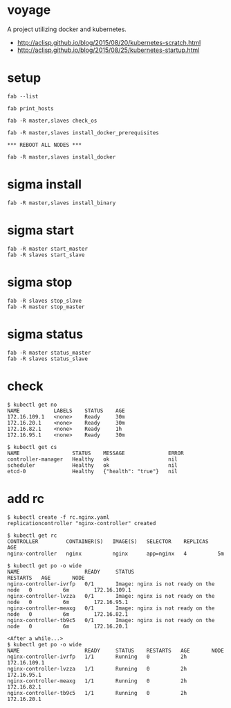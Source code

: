 # voyage

A project utilizing docker and kubernetes.

* <http://aclisp.github.io/blog/2015/08/20/kubernetes-scratch.html>
* <http://aclisp.github.io/blog/2015/08/25/kubernetes-startup.html>

# setup

	fab --list

	fab print_hosts

	fab -R master,slaves check_os

	fab -R master,slaves install_docker_prerequisites

	*** REBOOT ALL NODES ***

	fab -R master,slaves install_docker

# sigma install

	fab -R master,slaves install_binary

# sigma start

	fab -R master start_master
	fab -R slaves start_slave

# sigma stop
	
	fab -R slaves stop_slave
	fab -R master stop_master

# sigma status

	fab -R master status_master
	fab -R slaves status_slave

# check

	$ kubectl get no
	NAME           LABELS    STATUS    AGE
	172.16.109.1   <none>    Ready     30m
	172.16.20.1    <none>    Ready     30m
	172.16.82.1    <none>    Ready     1h
	172.16.95.1    <none>    Ready     30m
 
	$ kubectl get cs
	NAME                 STATUS    MESSAGE              ERROR
	controller-manager   Healthy   ok                   nil
	scheduler            Healthy   ok                   nil
	etcd-0               Healthy   {"health": "true"}   nil

# add rc

	$ kubectl create -f rc.nginx.yaml 
	replicationcontroller "nginx-controller" created

	$ kubectl get rc
	CONTROLLER         CONTAINER(S)   IMAGE(S)   SELECTOR    REPLICAS   AGE
	nginx-controller   nginx          nginx      app=nginx   4          5m

	$ kubectl get po -o wide
	NAME                     READY     STATUS                                  RESTARTS   AGE       NODE
	nginx-controller-ivrfp   0/1       Image: nginx is not ready on the node   0          6m        172.16.109.1
	nginx-controller-lvzza   0/1       Image: nginx is not ready on the node   0          6m        172.16.95.1
	nginx-controller-meaxg   0/1       Image: nginx is not ready on the node   0          6m        172.16.82.1
	nginx-controller-tb9c5   0/1       Image: nginx is not ready on the node   0          6m        172.16.20.1

	<After a while...>
	$ kubectl get po -o wide
	NAME                     READY     STATUS    RESTARTS   AGE       NODE
	nginx-controller-ivrfp   1/1       Running   0          2h        172.16.109.1
	nginx-controller-lvzza   1/1       Running   0          2h        172.16.95.1
	nginx-controller-meaxg   1/1       Running   0          2h        172.16.82.1
	nginx-controller-tb9c5   1/1       Running   0          2h        172.16.20.1
